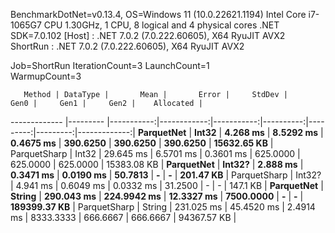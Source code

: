 
BenchmarkDotNet=v0.13.4, OS=Windows 11 (10.0.22621.1194)
Intel Core i7-1065G7 CPU 1.30GHz, 1 CPU, 8 logical and 4 physical cores
.NET SDK=7.0.102
  [Host]   : .NET 7.0.2 (7.0.222.60605), X64 RyuJIT AVX2
  ShortRun : .NET 7.0.2 (7.0.222.60605), X64 RyuJIT AVX2

Job=ShortRun  IterationCount=3  LaunchCount=1  
WarmupCount=3  

       Method | DataType |       Mean |       Error |     StdDev |      Gen0 |     Gen1 |     Gen2 |    Allocated |
------------- |--------- |-----------:|------------:|-----------:|----------:|---------:|---------:|-------------:|
   **ParquetNet** |    **Int32** |   **4.268 ms** |   **8.5292 ms** |  **0.4675 ms** |  **390.6250** | **390.6250** | **390.6250** |  **15632.65 KB** |
 ParquetSharp |    Int32 |  29.645 ms |   6.5701 ms |  0.3601 ms |  625.0000 | 625.0000 | 625.0000 |  15383.08 KB |
   **ParquetNet** |   **Int32?** |   **2.888 ms** |   **0.3471 ms** |  **0.0190 ms** |   **50.7813** |        **-** |        **-** |    **201.47 KB** |
 ParquetSharp |   Int32? |   4.941 ms |   0.6049 ms |  0.0332 ms |   31.2500 |        - |        - |     147.1 KB |
   **ParquetNet** |   **String** | **290.043 ms** | **224.9942 ms** | **12.3327 ms** | **7500.0000** |        **-** |        **-** | **189399.37 KB** |
 ParquetSharp |   String | 231.025 ms |  45.4520 ms |  2.4914 ms | 8333.3333 | 666.6667 | 666.6667 |  94367.57 KB |

